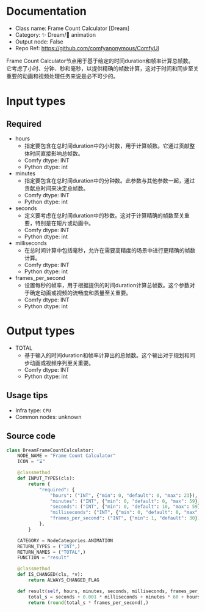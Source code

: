 
# Documentation
- Class name: Frame Count Calculator [Dream]
- Category: ✨ Dream/🎥 animation
- Output node: False
- Repo Ref: https://github.com/comfyanonymous/ComfyUI

Frame Count Calculator节点用于基于给定的时间duration和帧率计算总帧数。它考虑了小时、分钟、秒和毫秒，以提供精确的帧数计算，这对于时间和同步至关重要的动画和视频处理任务来说是必不可少的。

# Input types
## Required
- hours
    - 指定要包含在总时间duration中的小时数，用于计算帧数。它通过贡献整体时间直接影响总帧数。
    - Comfy dtype: INT
    - Python dtype: int
- minutes
    - 指定要包含在总时间duration中的分钟数。此参数与其他参数一起，通过贡献总时间来决定总帧数。
    - Comfy dtype: INT
    - Python dtype: int
- seconds
    - 定义要考虑在总时间duration中的秒数。这对于计算精确的帧数至关重要，特别是在短片或动画中。
    - Comfy dtype: INT
    - Python dtype: int
- milliseconds
    - 在总时间计算中包括毫秒，允许在需要高精度的场景中进行更精确的帧数计算。
    - Comfy dtype: INT
    - Python dtype: int
- frames_per_second
    - 设置每秒的帧率，用于根据提供的时间duration计算总帧数。这个参数对于确定动画或视频的流畅度和质量至关重要。
    - Comfy dtype: INT
    - Python dtype: int

# Output types
- TOTAL
    - 基于输入的时间duration和帧率计算出的总帧数。这个输出对于规划和同步动画或视频序列至关重要。
    - Comfy dtype: INT
    - Python dtype: int


## Usage tips
- Infra type: `CPU`
- Common nodes: unknown


## Source code
```python
class DreamFrameCountCalculator:
    NODE_NAME = "Frame Count Calculator"
    ICON = "⌛"

    @classmethod
    def INPUT_TYPES(cls):
        return {
            "required": {
                "hours": ("INT", {"min": 0, "default": 0, "max": 23}),
                "minutes": ("INT", {"min": 0, "default": 0, "max": 59}),
                "seconds": ("INT", {"min": 0, "default": 10, "max": 59}),
                "milliseconds": ("INT", {"min": 0, "default": 0, "max": 59}),
                "frames_per_second": ("INT", {"min": 1, "default": 30})
            },
        }

    CATEGORY = NodeCategories.ANIMATION
    RETURN_TYPES = ("INT",)
    RETURN_NAMES = ("TOTAL",)
    FUNCTION = "result"

    @classmethod
    def IS_CHANGED(cls, *v):
        return ALWAYS_CHANGED_FLAG

    def result(self, hours, minutes, seconds, milliseconds, frames_per_second):
        total_s = seconds + 0.001 * milliseconds + minutes * 60 + hours * 3600
        return (round(total_s * frames_per_second),)

```
